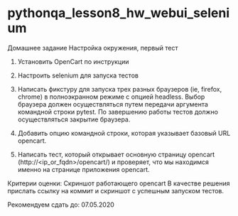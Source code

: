 # pythonqa_lesson8_hw_webui_selenium

Домашнее задание 
Настройка окружения, первый тест

1. Установить OpenCart по инструкции 
2. Настроить selenium для запуска тестов


1. Написать фикстуру для запуска трех разных браузеров (ie, firefox, chrome) в полноэкранном режиме с опцией headless. Выбор браузера должен осуществляться путем передачи аргумента командной строки pytest. По завершению работы тестов должно осуществляться закрытие браузера. 
2. Добавить опцию командной строки, которая указывает базовый URL opencart. 
3. Написать тест, который открывает основную страницу opencart (http://&lt;ip_or_fqdn>/opencart/) и проверяет, что мы находимся именно на странице приложения opencart. 

Критерии оценки:
Скриншот работающего opencart 
В качестве решения прислать ссылку на коммит и скриншот с успешным запуском тестов. 

Рекомендуем сдать до: 07.05.2020
